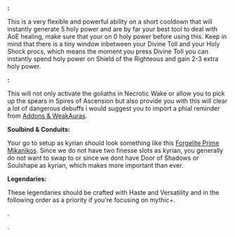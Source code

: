 **<a href="https://www.wowhead.com/spell=326011/divine-toll" data-wowhead="spell=326011"></a>:**

This is a very flexible and powerful ability on a short cooldown that will instantly generate 5 holy power and are by far your best tool to deal with AoE healing, make sure that your on 0 holy power before using this. Keep in mind that there is a tiny window inbetween your Divine Toll and your <a href="https://www.wowhead.com/spell=340218/ringing-clarity" data-wowhead="spell=340218"></a> Holy Shock procs, which means the moment you press Divine Toll you can instantly spend holy power on Shield of the Righteous and gain 2-3 extra holy power.

**<a href="https://www.wowhead.com/spell=324739/summon-steward" data-wowhead="spell=324739"></a>:**

This will not only activate the goliaths in Necrotic Wake or allow you to pick up the spears in Spires of Ascension but also provide you with <a href="https://www.wowhead.com/item=177278/phial-of-serenity" data-wowhead="spell=177278"></a> this will clear a lot of dangerous debuffs i would suggest you to import a phial reminder from [Addons & WeakAuras](/M+/weakauras).

**Soulbind & Conduits:**

Your go to setup as kyrian should look something like this [Forgelite Prime Mikanikos](https://www.wowhead.com/soulbind-calc/kyrian/forgelite-prime-mikanikos/paladin/AwaW6pYBBS1EChIFMPoKJTAQCiMVK2MKJSyqCjV2AAo). Since we do not have two finesse slots as kyrian, you generally do not want to swap to <a href="https://www.wowhead.com/spell=339124/pure-concentration" data-wowhead="spell=339124"></a> or <a href="https://www.wowhead.com/spell=339292/wrench-evil" data-wowhead="spell=339292"></a> since we dont have Door of Shadows or Soulshape as kyrian, which makes <a href="https://www.wowhead.com/spell=339268/lights-barding" data-wowhead="spell=339268"></a> more important than ever.

**Legendaries:**

These legendaries should be crafted with Haste and Versatility and in the following order as a priority if you're focusing on mythic+.

<a href="https://www.wowhead.com/spell=337638/vanguards-momentum" data-wowhead="spell=355100"></a>.

<a href="https://www.wowhead.com/spell=337825/shock-barrier" data-wowhead="spell=337825"></a>.


